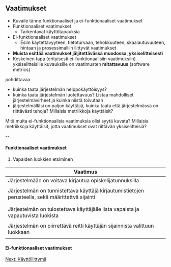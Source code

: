 ## Vaatimukset 

* Kuvaile tänne funktionaaliset ja ei-funktionaaliset vaatimukset
* Funktionaaliset vaatimukset
  * Tarkentavat käyttötapauksia
* Ei-funktionaaliset vaatimukset
  * Esim käytettävyyteen, tietoturvaan, tehokkuuteen, skaalautuvuuteen, hintaan ja prosessimalliin liittyvät vaatimukset
* **Muista esittää vaatimukset jäljitettävässä muodossa, yksiselitteisesti**
* Keskeinen tapa (erityisesti ei-funktionaalisiin vaatimuksiin) yksiselitteisille kuvauksille on vaatimusten **mitattavuus** (software metrics)


pohdittavaa
* kuinka taata järjestelmän helppokäyttöisyys?
* kuinka taata järjestelmän luotettavuus? Listaa mahdolliset 
järjestelmävirheet ja kuinka niistä toivutaan
* järjestelmälläsi on paljon käyttäjiä, kuinka taata että 
järjestelmässä on riittävästi tehoja? Millaisia metriikkoja 
käyttäisit?

Mitä muita ei-funktionaalisia vaatimuksia olisi syytä kuvata?
Millaisia metriikkoja käyttäisit, jotta vaatimukset ovat 
riittävän yksiselitteisiä?

--

#### Funktionaaliset vaatimukset

1. Vapaiden luokkien etsiminen

|								Vaatimus								|
|-----------------------------------------------------------------------|
|		Järjestelmään on voitava kirjautua opiskelijatunnuksilla		|
|																		|
|		Järjestelmän on tunnistettava käyttäjä kirjautumistietojen perusteella, sekä määrittettvä sijainti|
|																		|
|																		|
|Järjestelmän on tulostettava käyttäjälle lista vapaista ja vapautuvista luokista|
|																		|
|Järjestelmän on piirrettävä reitti käyttäjän sijainnista valittuun luokkaan| 
|   									      	                         |                                |																																



#### Ei-funktionaaliset vaatimukset

[Next: Käyttöliittymä](https://github.com/sannakas/ohjelmistotuotanto_2014_rakenne/blob/master/6_kayttoliittyma.md)